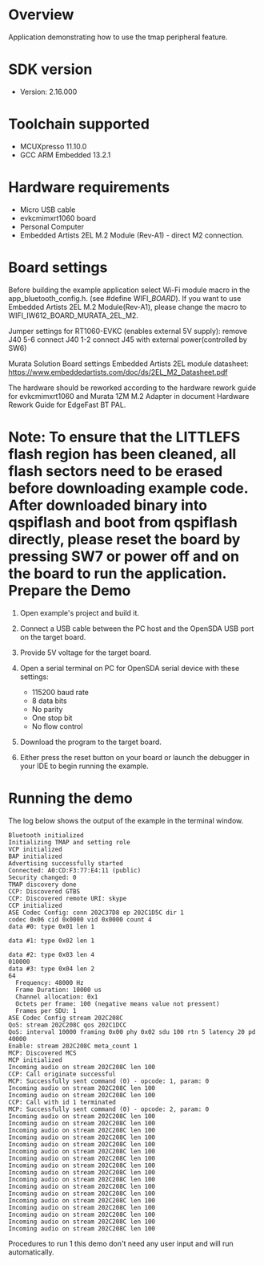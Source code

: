 Overview
========
Application demonstrating how to use the tmap peripheral feature.


SDK version
===========
- Version: 2.16.000

Toolchain supported
===================
- MCUXpresso  11.10.0
- GCC ARM Embedded  13.2.1

Hardware requirements
=====================
- Micro USB cable
- evkcmimxrt1060 board
- Personal Computer
- Embedded Artists 2EL M.2 Module (Rev-A1) - direct M2 connection.

Board settings
==============
Before building the example application select Wi-Fi module macro in the app_bluetooth_config.h. (see #define WIFI_<SoC Name>_BOARD_<Module Name>).
If you want to use Embedded Artists 2EL M.2 Module(Rev-A1), please change the macro to WIFI_IW612_BOARD_MURATA_2EL_M2.

Jumper settings for RT1060-EVKC (enables external 5V supply):
remove  J40 5-6
connect J40 1-2
connect J45 with external power(controlled by SW6)

Murata Solution Board settings
Embedded Artists 2EL module datasheet: https://www.embeddedartists.com/doc/ds/2EL_M2_Datasheet.pdf

The hardware should be reworked according to the hardware rework guide for evkcmimxrt1060 and Murata 1ZM M.2 Adapter in document Hardware Rework Guide for EdgeFast BT PAL.

Note:
To ensure that the LITTLEFS flash region has been cleaned,
all flash sectors need to be erased before downloading example code.
After downloaded binary into qspiflash and boot from qspiflash directly,
please reset the board by pressing SW7 or power off and on the board to run the application.
Prepare the Demo
================

1.  Open example's project and build it.

2.  Connect a USB cable between the PC host and the OpenSDA USB port on the target board.

3.  Provide 5V voltage for the target board.

4.  Open a serial terminal on PC for OpenSDA serial device with these settings:
    - 115200 baud rate
    - 8 data bits
    - No parity
    - One stop bit
    - No flow control

5.  Download the program to the target board.

6.  Either press the reset button on your board or launch the debugger in your IDE to begin running the example.

Running the demo
================
The log below shows the output of the example in the terminal window.

~~~~~~~~~~~~~~~~~~~~~~~~~~~~~~~~~~~
Bluetooth initialized
Initializing TMAP and setting role
VCP initialized
BAP initialized
Advertising successfully started
Connected: A0:CD:F3:77:E4:11 (public)
Security changed: 0
TMAP discovery done
CCP: Discovered GTBS
CCP: Discovered remote URI: skype
CCP initialized
ASE Codec Config: conn 202C37D8 ep 202C1D5C dir 1
codec 0x06 cid 0x0000 vid 0x0000 count 4
data #0: type 0x01 len 1

data #1: type 0x02 len 1

data #2: type 0x03 len 4
010000
data #3: type 0x04 len 2
64
  Frequency: 48000 Hz
  Frame Duration: 10000 us
  Channel allocation: 0x1
  Octets per frame: 100 (negative means value not pressent)
  Frames per SDU: 1
ASE Codec Config stream 202C208C
QoS: stream 202C208C qos 202C1DCC
QoS: interval 10000 framing 0x00 phy 0x02 sdu 100 rtn 5 latency 20 pd 40000
Enable: stream 202C208C meta_count 1
MCP: Discovered MCS
MCP initialized
Incoming audio on stream 202C208C len 100
CCP: Call originate successful
MCP: Successfully sent command (0) - opcode: 1, param: 0
Incoming audio on stream 202C208C len 100
Incoming audio on stream 202C208C len 100
CCP: Call with id 1 terminated
MCP: Successfully sent command (0) - opcode: 2, param: 0
Incoming audio on stream 202C208C len 100
Incoming audio on stream 202C208C len 100
Incoming audio on stream 202C208C len 100
Incoming audio on stream 202C208C len 100
Incoming audio on stream 202C208C len 100
Incoming audio on stream 202C208C len 100
Incoming audio on stream 202C208C len 100
Incoming audio on stream 202C208C len 100
Incoming audio on stream 202C208C len 100
Incoming audio on stream 202C208C len 100
Incoming audio on stream 202C208C len 100
Incoming audio on stream 202C208C len 100
Incoming audio on stream 202C208C len 100
Incoming audio on stream 202C208C len 100
Incoming audio on stream 202C208C len 100
Incoming audio on stream 202C208C len 100
Incoming audio on stream 202C208C len 100
~~~~~~~~~~~~~~~~~~~~~~~~~~~~~~~~~~~

Procedures to run
1 this demo don't need any user input and will run automatically.

